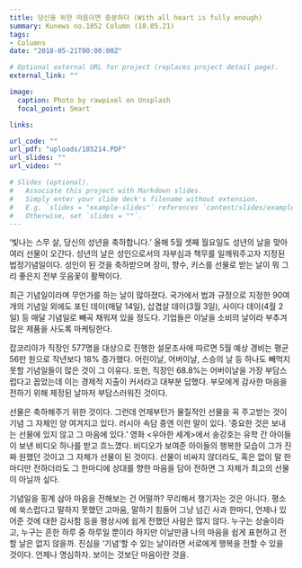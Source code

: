 ```yaml
---
title: 당신을 위한 마음이면 충분하다 (With all heart is fully enough)
summary: Kunews no.1852 Column (18.05.21)
tags:
- Columns
date: "2018-05-21T00:00:00Z"

# Optional external URL for project (replaces project detail page).
external_link: ""

image:
  caption: Photo by rawpixel on Unsplash
  focal_point: Smart

links: 

url_code: ""
url_pdf: "uploads/185214.PDF"
url_slides: ""
url_video: ""

# Slides (optional).
#   Associate this project with Markdown slides.
#   Simply enter your slide deck's filename without extension.
#   E.g. `slides = "example-slides"` references `content/slides/example-slides.md`.
#   Otherwise, set `slides = ""`.
---
```


 <p>‘빛나는 스무 살, 당신의 성년을 축하합니다.’ 올해 5월 셋째 월요일도 성년의 날을 맞아 여러 선물이 오간다. 성년의 날은 성인으로서의 자부심과 책무를 일깨워주고자 지정된 법정기념일이다. 성인이 된 것을 축하받으며 장미, 향수, 키스를 선물로 받는 날이 뭐 그리 좋은지 전부 웃음꽃이 활짝이다.</p>

  <p>최근 기념일이라며 무언가를 하는 날이 많아졌다. 국가에서 법과 규정으로 지정한 90여 개의 기념일 외에도 포틴 데이(매달 14일), 삽겹살 데이(3월 3일), 사이다 데이(4월 2일) 등 매달 기념일로 빼곡 채워져 있을 정도다. 기업들은 이날을 소비의 날이라 부추겨 많은 제품을 사도록 마케팅한다.</p>

  <p>잡코리아가 직장인 577명을 대상으로 진행한 설문조사에 따르면 5월 예상 경비는 평균 56만 원으로 작년보다 18% 증가했다. 어린이날, 어버이날, 스승의 날 등 하나도 빼먹지 못할 기념일들이 많은 것이 그 이유다. 또한, 직장인 68.8%는 어버이날을 가장 부담스럽다고 꼽았는데 이는 경제적 지출이 커서라고 대부분 답했다. 부모에게 감사한 마음을 전하기 위해 제정된 날마저 부담스러워진 것이다.</p>

  <p>선물은 축하해주기 위한 것이다. 그런데 언제부턴가 물질적인 선물을 꼭 주고받는 것이 기념 그 자체인 양 여겨지고 있다. 러시아 속담 중엔 이런 말이 있다. ‘중요한 것은 보내는 선물에 있지 않고 그 마음에 있다.’ 영화 <우아한 세계>에서 송강호는 유학 간 아이들이 보낸 비디오 하나를 받고 흐느꼈다. 비디오가 보여준 아이들의 행복한 모습이 그가 진짜 원했던 것이고 그 자체가 선물이 된 것이다. 선물이 비싸지 않더라도, 혹은 없이 말 한마디만 전하더라도 그 한마디에 상대를 향한 마음을 담아 전하면 그 자체가 최고의 선물이 아닐까 싶다.</p>

  <p>기념일을 핑계 삼아 마음을 전해보는 건 어떨까? 무리해서 챙기자는 것은 아니다. 평소에 쑥스럽다고 말하지 못했던 고마움, 말하기 힘들어 그냥 넘긴 사과 한마디, 언제나 있어준 것에 대한 감사함 등을 평상시에 쉽게 전했던 사람은 많지 않다. 누구는 상술이라고, 누구는 흔한 하루 중 하루일 뿐이라 하지만 이날만큼 나의 마음을 쉽게 표현하고 전할 날은 없지 않을까. 진심을 ‘기념’할 수 있는 날이라면 서로에게 행복을 전할 수 있을 것이다. 언제나 명심하자. 보이는 것보단 마음이란 것을.</p>


